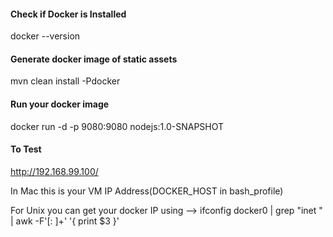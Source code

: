 
#### Check if Docker is Installed
docker --version

#### Generate docker image of static assets
mvn clean install -Pdocker


#### Run your docker image  
docker run -d -p 9080:9080 nodejs:1.0-SNAPSHOT

#### To Test 

http://192.168.99.100/


In Mac this is your VM IP Address(DOCKER_HOST in bash_profile)

For Unix you can get your docker IP using --> ifconfig docker0 | grep "inet " | awk -F'[: ]+' '{ print $3 }'
